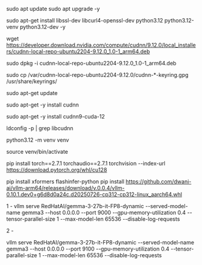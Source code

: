 

sudo apt update
sudo apt upgrade -y

sudo apt-get install libssl-dev libcurl4-openssl-dev python3.12 python3.12-venv python3.12-dev -y


wget https://developer.download.nvidia.com/compute/cudnn/9.12.0/local_installers/cudnn-local-repo-ubuntu2204-9.12.0_1.0-1_arm64.deb

sudo dpkg -i cudnn-local-repo-ubuntu2204-9.12.0_1.0-1_arm64.deb

sudo cp /var/cudnn-local-repo-ubuntu2204-9.12.0/cudnn-*-keyring.gpg /usr/share/keyrings/


sudo apt-get update

sudo apt-get -y install cudnn

sudo apt-get -y install cudnn9-cuda-12


ldconfig -p | grep libcudnn


python3.12 -m venv venv

source venv/bin/activate


pip install torch==2.7.1 torchaudio==2.7.1 torchvision --index-url https://download.pytorch.org/whl/cu128


pip install xformers flashinfer-python
pip install https://github.com/dwani-ai/vllm-arm64/releases/download/v.0.0.4/vllm-0.10.1.dev0+g6d8d0a24c.d20250726-cp312-cp312-linux_aarch64.whl

1 - 
vllm serve RedHatAI/gemma-3-27b-it-FP8-dynamic --served-model-name gemma3 --host 0.0.0.0 --port 9000 --gpu-memory-utilization 0.4 --tensor-parallel-size 1 --max-model-len 65536 --disable-log-requests


2 - 

vllm serve RedHatAI/gemma-3-27b-it-FP8-dynamic --served-model-name gemma3 --host 0.0.0.0 --port 9100 --gpu-memory-utilization 0.4 --tensor-parallel-size 1 --max-model-len 65536 --disable-log-requests
